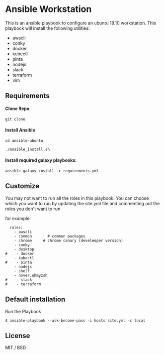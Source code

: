 Ansible Workstation
=======================

This is an ansible playbook to configure an ubuntu 18.10 workstation.
This playbook will install the following utilities:

  - awscli                                                            
  - conky                                                             
  - docker                                                            
  - kubectl                                                           
  - pinta                                                             
  - nodejs                                                            
  - slack                                                             
  - terraform                                                         
  - vim                                                               


Requirements
-----------

#### Clone Repo


```
git clone 
```

#### Install Ansible

```
cd ansible-ubuntu

./ansible_install.sh
```

#### Install required galaxy playbooks:

```
ansible-galaxy install -r requirements.yml
```

Customize
-------------------

You may not want to run all the roles in this playbook.
You can choose which you want to run by updating the 
site.yml file and commenting out the roles you don't want to run

for example:

```
  roles:
    - awscli
    - common       # common packages
    - chrome     # chrome canary (develeoper version)
    - conky
    - desktop
#    - docker
    - kubectl 
#    - pinta 
    - nodejs
    - shell
    - nover.ohmyzsh
#    - slack
#    - terraform 
```

Default installation
--------------------

Run the Playbook

```
$ ansible-playbook --ask-become-pass -i hosts site.yml -c local
```

License
-------

MIT / BSD
